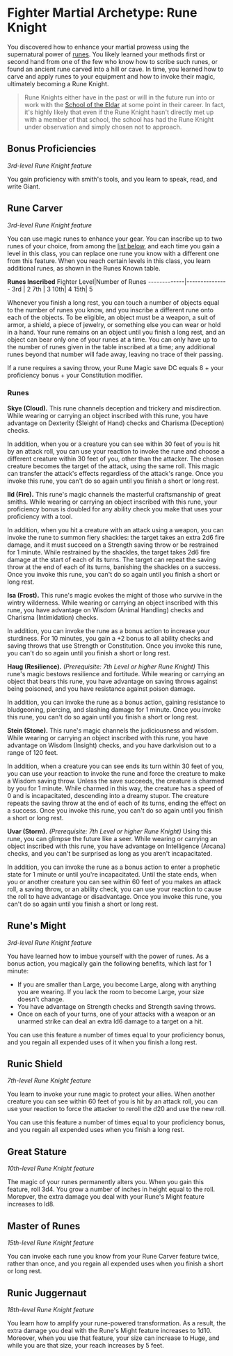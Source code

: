 # Fighter Martial Archetype: Rune Knight
You discovered how to enhance your martial prowess using the supernatural power of [runes](/Magic/Runes.md). You likely learned your methods first or second hand from one of the few who know how to scribe such runes, or found an ancient rune carved into a hill or cave. In time, you learned how to carve and apply runes to your equipment and how to invoke their magic, ultimately becoming a Rune Knight.

> Rune Knights either have in the past or will in the future run into or work with the [School of the Eldar](/Organizations/MageSchools/SchoolOfTheEldar.md) at some point in their career. In fact, it's highly likely that even if the Rune Knight hasn't directly met up with a member of that school, the school has had the Rune Knight under observation and simply chosen not to approach.

## Bonus Proficiencies
*3rd-level Rune Knight feature*

You gain proficiency with smith's tools, and you learn to speak, read, and write Giant.

## Rune Carver
*3rd-level Rune Knight feature*

You can use magic runes to enhance your gear. You can inscribe up to two runes of your choice, from among the [list below](#runes), and each time you gain a level in this class, you can replace one rune you know with a different one from this feature. When you reach certain levels in this class, you learn additional runes, as shown in the Runes Known table.

**Runes Inscribed**
Fighter Level|Number of Runes
-------------|---------------
3rd | 2
7th | 3
10th| 4
15th| 5

Whenever you finish a long rest, you can touch a number of objects equal to the number of runes you know, and you inscribe a different rune onto each of the objects. To be eligible, an object must be a weapon, a suit of armor, a shield, a piece of jewelry, or something else you can wear or hold in a hand. Your rune remains on an object until you finish a long rest, and an object can bear only one of your runes at a time. You can only have up to the number of runes given in the table inscribed at a time; any additional runes beyond that number will fade away, leaving no trace of their passing.

If a rune requires a saving throw, your Rune Magic save DC equals 8 + your proficiency bonus + your Constitution modifier.

### Runes
**Skye (Cloud).** This rune channels deception and trickery and misdirection. While wearing or carrying an object inscribed with this rune, you have advantage on Dexterity (Sleight of Hand) checks and Charisma (Deception) checks.

In addition, when you or a creature you can see within 30 feet of you is hit by an attack roll, you can use your reaction to invoke the rune and choose a different creature within 30 feet of you, other than the attacker. The chosen creature becomes the target of the attack, using the same roll. This magic can transfer the attack's effects regardless of the attack's range. Once you invoke this rune, you can't do so again until you finish a short or long rest.

**Ild (Fire).** This rune's magic channels the masterful craftsmanship of great smiths. While wearing or carrying an object inscribed with this rune, your proficiency bonus is doubled for any ability check you make that uses your proficiency with a tool.

In addition, when you hit a creature with an attack using a weapon, you can invoke the rune to summon fiery shackles: the target takes an extra 2d6 fire damage, and it must succeed on a Strength saving throw or be restrained for 1 minute. While restrained by the shackles, the target takes 2d6 fire damage at the start of each of its turns. The target can repeat the saving throw at the end of each of its turns, banishing the shackles on a success. Once you invoke this rune, you can't do so again until you finish a short or long rest.

**Isa (Frost).** This rune's magic evokes the might of those who survive in the wintry wilderness. While wearing or carrying an object inscribed with this rune, you have advantage on Wisdom (Animal Handling) checks and Charisma (Intimidation) checks.

In addition, you can invoke the rune as a bonus action to increase your sturdiness. For 10 minutes, you gain a +2 bonus to all ability checks and saving throws that use Strength or Constitution. Once you invoke this rune, you can't do so again until you finish a short or long rest.

**Haug (Resilience).** *(Prerequisite: 7th Level or higher Rune Knight)* This rune's magic bestows resilience and fortitude. While wearing or carrying an object that bears this rune, you have advantage on saving throws against being poisoned, and you have resistance against poison damage.

In addition, you can invoke the rune as a bonus action, gaining resistance to bludgeoning, piercing, and slashing damage for 1 minute. Once you invoke this rune, you can't do so again until you finish a short or long rest.

**Stein (Stone).** This rune's magic channels the judiciousness and wisdom. While wearing or carrying an object inscribed with this rune, you have advantage on Wisdom (Insight) checks, and you have darkvision out to a range of 120 feet. 

In addition, when a creature you can see ends its turn within 30 feet of you, you can use your reaction to invoke the rune and force the creature to make a Wisdom saving throw. Unless the save succeeds, the creature is charmed by you for 1 minute. While charmed in this way, the creature has a speed of 0 and is incapacitated, descending into a dreamy stupor. The creature repeats the saving throw at the end of each of its turns, ending the effect on a success. Once you invoke this rune, you can't do so again until you finish a short or long rest.

**Uvar (Storm).** *(Prerequisite: 7th Level or higher Rune Knight)* Using this rune, you can glimpse the future like a seer. While wearing or carrying an object inscribed with this rune, you have advantage on Intelligence (Arcana) checks, and you can't be surprised as long as you aren't incapacitated.

In addition, you can invoke the rune as a bonus action to enter a prophetic state for 1 minute or until you're incapacitated. Until the state ends, when you or another creature you can see within 60 feet of you makes an attack roll, a saving throw, or an ability check, you can use your reaction to cause the roll to have advantage or disadvantage. Once you invoke this rune, you can't do so again until you finish a short or long rest. 


## Rune's Might
*3rd-level Rune Knight feature*

You have learned how to imbue yourself with the power of runes. As a bonus action, you magically gain the following benefits, which last for 1 minute:
* If you are smaller than Large, you become Large, along with anything you are wearing. If you lack the room to become Large, your size doesn't change.
* You have advantage on Strength checks and Strength saving throws.
* Once on each of your turns, one of your attacks with a weapon or an unarmed strike can deal an extra ld6 damage to a target on a hit.

You can use this feature a number of times equal to your proficiency bonus, and you regain all expended uses of it when you finish a long rest.

## Runic Shield
*7th-level Rune Knight feature*

You learn to invoke your rune magic to protect your allies. When another creature you can see within 60 feet of you is hit by an attack roll, you can use your reaction to force the attacker to reroll the d20 and use the new roll. 

You can use this feature a number of times equal to your proficiency bonus, and you regain all expended uses when you finish a long rest.

## Great Stature
*10th-level Rune Knight feature*

The magic of your runes permanently alters you. When you gain this feature, roll 3d4. You grow a number of inches in height equal to the roll. Morepver, the extra damage you deal with your Rune's Might feature increases to ld8.

## Master of Runes
*15th-level Rune Knight feature*

You can invoke each rune you know from your Rune Carver feature twice, rather than once, and you regain all expended uses when you finish a short or long rest.

## Runic Juggernaut
*18th-level Rune Knight feature*

You learn how to amplify your rune-powered transformation. As a result, the extra damage you deal with the Rune's Might feature increases to 1d10. Moreover, when you use that feature, your size can increase to Huge, and while you are that size, your reach increases by 5 feet.
